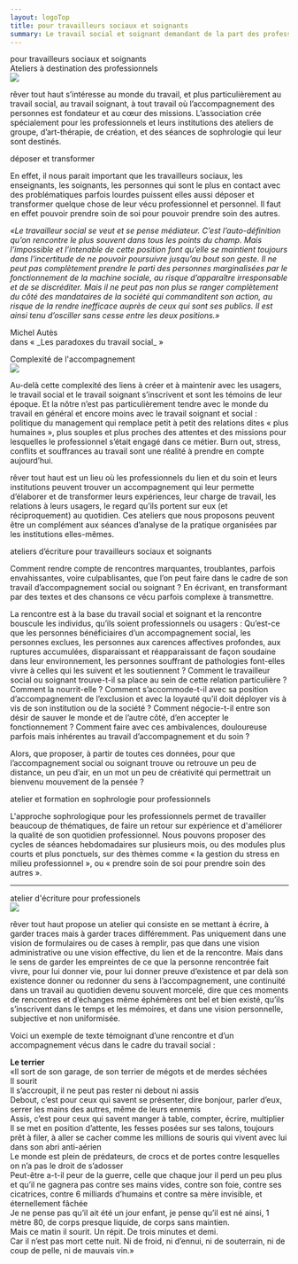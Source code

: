 ```yaml
---
layout: logoTop
title: pour travailleurs sociaux et soignants
summary: Le travail social et soignant demandant de la part des professionnels un fort engagement dans les liens humains et un réel accompagnement de problématiques parfois lourdes, il est souhaitable pour ses professionnels et leurs institutions, de pouvoir déposer leurs expériences et de pouvoir les transformer dans le cadre d’ateliers créatifs.
---
```


<div class="Motto">pour travailleurs sociaux et soignants</div>

<div class="MottoSmaller">Ateliers à destination des professionnels</div>

<div style="max-width:600px; margin: auto">
  <img src="https://res.cloudinary.com/dnxcesebo/image/upload/f_auto,q_auto,w_800/v1527693509/gros_Plan_2_collage_Valérie_hsmwbp.jpg"/>
</div>
<p class="intro-text"><span class="rever-typog">rêver tout haut</span> s’intéresse au monde du travail, et plus particulièrement au travail social, au travail soignant, à tout travail où l’accompagnement des personnes est fondateur et au cœur des missions.  L’association crée spécialement pour  les professionnels et leurs institutions des ateliers de groupe, d’art-thérapie, de création, et des séances de sophrologie qui leur sont destinés.
<div class="MottoSmaller">déposer et transformer</div>

<p class="intro-text">En effet, il nous parait important que les travailleurs sociaux, les enseignants, les soignants, les personnes qui sont le plus en contact avec des problématiques parfois lourdes puissent elles aussi déposer et transformer quelque chose de leur vécu professionnel et personnel. Il faut en effet pouvoir prendre soin de soi pour pouvoir prendre soin des autres.
</p>
<p class="quote"><em>«Le travailleur social se veut et se pense médiateur. C’est l’auto-définition qu’on rencontre le plus souvent dans tous les points du champ. Mais l’impossible et l’intenable de cette position font qu’elle se maintient toujours dans l’incertitude de ne pouvoir poursuivre jusqu’au bout son geste. Il ne peut pas complètement prendre le parti des personnes marginalisées par le fonctionnement de la machine sociale, au risque d’apparaître irresponsable et de se discréditer. Mais il ne peut pas non plus se ranger complètement du côté des mandataires de la société qui commanditent son action, au risque de la rendre inefficace auprès de ceux qui sont ses publics. Il est ainsi tenu d’osciller sans cesse entre les deux positions.»</em>
</p>
<p class="cite">Michel Autès<br> dans «&nbsp;_Les paradoxes du travail social_&nbsp;»
</p>

<div class="MottoSmaller">Complexité de l'accompagnement</div>

<div style="max-width: 600px; margin: auto">
  <img src="https://res.cloudinary.com/dnxcesebo/image/upload/c_scale,h_300,r_10,q_auto,f_auto/v1526489452/collage_Valérie_2_d4onec.jpg"/>
</div> 
<p class="intro-text">Au-delà cette complexité des liens à créer et à maintenir avec les usagers, le travail social et le travail soignant s’inscrivent et sont les témoins de leur époque. Et la nôtre n’est pas particulièrement tendre avec le monde du travail en général et encore moins avec le travail soignant et social : politique du management qui remplace petit à petit des relations dites «&nbsp;plus humaines&nbsp;», plus souples et plus proches des attentes et des missions pour lesquelles le professionnel s’était engagé dans ce métier. Burn out, stress, conflits et souffrances au travail sont une réalité à prendre en compte aujourd’hui.
</p>

<p class="intro-text"><span class="rever-typog">rêver tout haut</span> est un lieu où les professionnels du lien et du soin et leurs institutions peuvent trouver un accompagnement qui leur permette d’élaborer et de transformer leurs expériences, leur charge de travail, les relations à leurs usagers, le regard qu’ils portent sur eux (et réciproquement) au quotidien. ​​Ces ateliers que nous proposons peuvent être un complément aux séances d’analyse de la pratique organisées par les institutions elles-mêmes.
</p>

<div class="MottoSmaller">ateliers d’écriture pour travailleurs sociaux et soignants</div>
<p class="intro-text">Comment rendre compte de rencontres marquantes, troublantes, parfois envahissantes, voire culpablisantes, que l’on peut faire dans le cadre de son travail d’accompagnement social ou soignant ? En écrivant, en transformant par des textes et des chansons ce vécu parfois complexe à transmettre.
</p>
<p class="intro-text">La rencontre est à la base du travail social et soignant et la rencontre bouscule les individus, qu’ils soient professionnels ou usagers : Qu’est-ce que les personnes bénéficiaires d’un accompagnement social, les personnes exclues, les personnes aux carences affectives profondes, aux ruptures accumulées, disparaissant et réapparaissant de façon soudaine dans leur environnement, les personnes souffrant de pathologies font-elles vivre à celles qui les suivent et les soutiennent ? Comment le travailleur social ou soignant trouve-t-il sa place au sein de cette relation particulière ? Comment la nourrit-elle ? Comment s’accommode-t-il avec sa position d’accompagnement de l’exclusion et avec la loyauté qu’il doit déployer vis à vis de son institution ou de la société ? Comment négocie-t-il entre son désir de sauver le monde et de l’autre côté, d’en accepter le fonctionnement ? Comment faire avec ces ambivalences, douloureuse parfois mais inhérentes au travail d’accompagnement et du soin ?
</p>
<p class="intro-text">Alors, que proposer, à partir de toutes ces données, pour que l’accompagnement social ou soignant trouve ou retrouve un peu de distance, un peu d’air, en un mot un peu de créativité qui permettrait un bienvenu mouvement de la pensée ?
</p>
<div class="MottoSmaller"> atelier et formation en sophrologie pour professionnels</div>

<p class="intro-text">L'approche sophrologique pour les professionnels permet de travailler beaucoup de thématiques, de faire un retour sur expérience et d'améliorer la qualité de son quotidien professionnel. Nous pouvons proposer des cycles de séances hebdomadaires sur plusieurs mois, ou des modules plus courts et plus ponctuels, sur des thèmes comme «&nbsp;la gestion du stress en milieu professionnel&nbsp;», ou «&nbsp;prendre soin de soi pour prendre soin des autres&nbsp;».
</p>
<hr class="styled-hr">
<div class="MottoSmaller">atelier d'écriture pour professionels</div>
<div class="center-block">
<img src="https://res.cloudinary.com/dnxcesebo/image/upload/f_auto,q_auto,w_600/v1527695482/mots_découpés_xymq8z.jpg">
</div> 
<p class="intro-text"><span class="rever-typog">rêver tout haut</span> propose un atelier qui consiste en se mettant à écrire, à garder traces mais à garder traces différemment. Pas uniquement dans une vision de formulaires ou de cases à remplir, pas que dans une vision administrative ou une vision effective, du lien et de la rencontre. Mais dans le sens de garder les empreintes de ce que la personne rencontrée fait vivre, pour lui donner vie, pour lui donner preuve d’existence et par delà son existence donner ou redonner du sens à l’accompagnement, une continuité dans un travail au quotidien devenu souvent morcelé, dire que ces moments de rencontres et d’échanges même éphémères ont bel et bien existé, qu’ils s’inscrivent dans le temps et les mémoires, et dans une vision personnelle, subjective et non uniformisée.
</p>
<p class="intro-text">Voici un exemple de texte témoignant d’une rencontre et d’un accompagnement vécus dans le cadre du travail social :
</p>
<p class="quote"><strong>Le terrier</strong><br>
«Il sort de son garage, de son terrier de mégots et de merdes séchées<br>  
Il sourit<br>
Il s’accroupit, il ne peut pas rester ni debout ni assis<br>
Debout, c’est pour ceux qui savent se présenter, dire bonjour, parler d’eux, serrer les mains des autres, même de leurs ennemis<br> 
Assis, c’est pour ceux qui savent manger à table, compter, écrire, multiplier<br>
Il se met en position d’attente, les fesses posées sur ses talons, toujours prêt à filer, à aller se cacher comme les millions de souris qui vivent avec lui dans son abri anti-aérien<br>
Le monde est plein de prédateurs, de crocs et de portes contre lesquelles on n’a pas le droit de s’adosser<br>
Peut-être a-t-il peur de la guerre, celle que chaque jour il perd un peu plus et qu’il ne gagnera pas contre ses mains vides, contre son foie, contre ses cicatrices, contre 6 milliards d’humains et contre sa mère invisible, et éternellement fâchée<br>
Je ne pense pas qu’il ait été un jour enfant, je pense qu’il est né ainsi, 1 mètre 80, de corps presque liquide, de corps sans maintien.<br>
Mais ce matin il sourit. Un répit. De trois minutes et demi.<br>
Car il n’est pas mort cette nuit. Ni de froid, ni d’ennui, ni de souterrain, ni de coup de pelle, ni de mauvais vin.»
</p>
